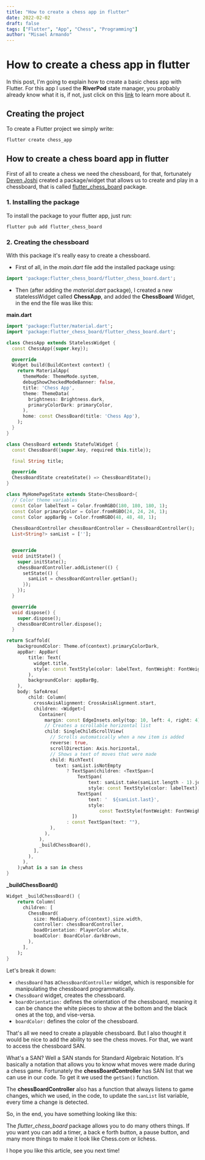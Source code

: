 ```yaml
---
title: "How to create a chess app in flutter"
date: 2022-02-02
draft: false
tags: ["Flutter", "App", "Chess", "Programming"]
author: "Misael Armando"
---
```


# How to create a chess app in flutter

In this post, I'm going to explain how to create a basic chess app with Flutter. For this app I used the **RiverPod** state manager, you probably already know what it is, if not, just click on this [link](https://riverpod.dev/) to learn more about it. 


## Creating the project 

To create a Flutter project we simply write:
``` bash
flutter create chess_app
```

## How to create a chess board app in flutter 
First of all to create a chess we need the chessboard, for that, fortunately [Deven Joshi](https://pub.dev/publishers/joshi.dev/packages) created a package/widget that allows us to create and play in a chessboard, that is called  [flutter_chess_board](https://pub.dev/packages/flutter_chess_board) package.

### 1. Installing the package
To install the package to your flutter app, just run: 
``` shell
flutter pub add flutter_chess_board
```


### 2. Creating the chessboard
With this package it's really easy to create a chessboard.

* First of all, in the _main.dart_ file add the installed package using: 
```dart
import 'package:flutter_chess_board/flutter_chess_board.dart';
```


* Then (after adding the _material.dart_ package), I created a new statelessWidget called **ChessApp**, and added the **ChessBoard** Widget, in the end the file was like this: 

**main.dart**
``` dart
import 'package:flutter/material.dart';
import 'package:flutter_chess_board/flutter_chess_board.dart';

class ChessApp extends StatelessWidget {
  const ChessApp({super.key});

  @override
  Widget build(BuildContext context) {
    return MaterialApp(
      themeMode: ThemeMode.system,
      debugShowCheckedModeBanner: false,
      title: 'Chess App',
      theme: ThemeData(
        brightness: Brightness.dark,
        primaryColorDark: primaryColor,
      ),
      home: const ChessBoard(title: 'Chess App'),
    );
  }
}

class ChessBoard extends StatefulWidget {
  const ChessBoard({super.key, required this.title});

  final String title;

  @override
  ChessBoardState createState() => ChessBoardState();
}

class MyHomePageState extends State<ChessBoard>{
  // Color theme variables
  const Color labelText = Color.fromRGBO(180, 180, 180, 1);
  const Color primaryColor = Color.fromRGBO(24, 24, 24, 1);
  const Color appBarBg = Color.fromRGBO(48, 48, 48, 1);
  
  ChessBoardController chessBoardController = ChessBoardController();
  List<String?> sanList = [''];


  @override
  void initState() {
	super.initState();
    chessBoardController.addListener(() {
      setState(() {
        sanList = chessBoardController.getSan();
      });
    });
  }

  @override
  void dispose() {
    super.dispose();
    chessBoardController.dispose();
  }

return Scaffold(
    backgroundColor: Theme.of(context).primaryColorDark,
    appBar: AppBar(
		title: Text(
          widget.title,
          style: const TextStyle(color: labelText, fontWeight: FontWeight.bold),
        ),
        backgroundColor: appBarBg,
    ),
    body: SafeArea(
	    child: Column(
          crossAxisAlignment: CrossAxisAlignment.start,
          children: <Widget>[
            Container(
              margin: const EdgeInsets.only(top: 10, left: 4, right: 4),
              // Creates a scrollable horizontal list
              child: SingleChildScrollView(
                // Scrolls automatically when a new item is added
                reverse: true,
                scrollDirection: Axis.horizontal,
                // Shows a text of moves that were made
                child: RichText(
                  text: sanList.isNotEmpty
                      ? TextSpan(children: <TextSpan>[
                          TextSpan(
                              text: sanList.take(sanList.length - 1).join(" "),
                              style: const TextStyle(color: labelText)),
                          TextSpan(
                              text: '  ${sanList.last}',
                              style:
                                  const TextStyle(fontWeight: FontWeight.bold)),
                        ])
                      : const TextSpan(text: ""),
                ),
              ),
            ),
            _buildChessBoard(),
          ],
        ),
      ),
    );what is a san in chess
}

```

**\_buildChessBoard()**
``` dart 
Widget _buildChessBoard() {
    return Column(
      children: [
        ChessBoard(
          size: MediaQuery.of(context).size.width,
          controller: chessBoardController,
		  boadOrientation: PlayerColor.white,
		  boadColor: BoardColor.darkBrown,
        ),
      ],
    );
}

```

Let's break it down:
* `chessBoard` has a`ChessBoardController` widget, which is responsible for manipulating the chessboard programmatically.
* `ChessBoard` widget, creates the chessboard.
* `boardOrientation:` defines the orientation of the chessboard, meaning it can be chance the white pieces to show at the bottom and the black ones at the top, and vise-versa.
* `boardColor:` defines the color of the chessboard.

That's all we need to create a playable chessboard. But I also thought it would be nice to add the ability to see the chess moves. For that, we want to access the chessboard SAN.

What's a SAN? Well a SAN stands for Standard Algebraic Notation. It's basically a notation that allows you to know what moves were made during a chess game. Fortunately the **chessBoardController** has SAN list that we can use in our code. To get it we used the `getSan()` function.

The **chessBoardController** also has a function that always listens to game changes, which we used, in the code, to update the `sanList` list variable, every time a change is detected.

So, in the end, you have something looking like this:

The _flutter_chess_board_ package allows you to do many others things. If you want you can add a timer, a back e forth button, a pause button, and many more things to make it look like Chess.com or lichess.

I hope you like this article, see you next time!
